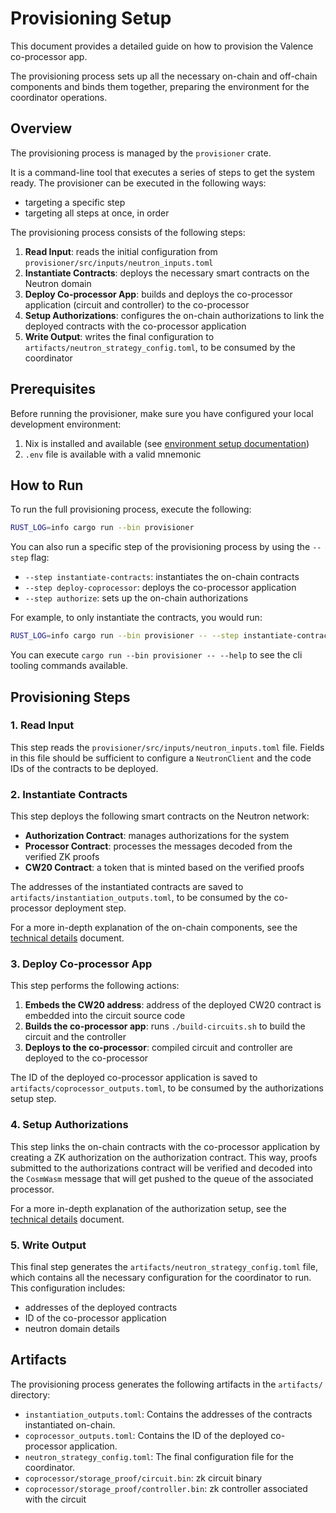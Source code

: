 # Provisioning Setup

This document provides a detailed guide on how to provision the Valence co-processor app.

The provisioning process sets up all the necessary on-chain and off-chain components
and binds them together, preparing the environment for the coordinator operations.

## Overview

The provisioning process is managed by the `provisioner` crate.

It is a command-line tool that executes a series of steps to get the system ready.
The provisioner can be executed in the following ways:

- targeting a specific step
- targeting all steps at once, in order

The provisioning process consists of the following steps:

1. **Read Input**: reads the initial configuration from `provisioner/src/inputs/neutron_inputs.toml`
2. **Instantiate Contracts**: deploys the necessary smart contracts on the Neutron domain
3. **Deploy Co-processor App**: builds and deploys the co-processor application (circuit and controller) to the co-processor
4. **Setup Authorizations**: configures the on-chain authorizations to link the deployed contracts with the co-processor application
5. **Write Output**: writes the final configuration to `artifacts/neutron_strategy_config.toml`, to be consumed by the coordinator

## Prerequisites

Before running the provisioner, make sure you have configured your local development environment:

1. Nix is installed and available (see [environment setup documentation](./environment.md))
2. `.env` file is available with a valid mnemonic

## How to Run

To run the full provisioning process, execute the following:

```sh
RUST_LOG=info cargo run --bin provisioner
```

You can also run a specific step of the provisioning process by using the `--step` flag:

- `--step instantiate-contracts`: instantiates the on-chain contracts
- `--step deploy-coprocessor`: deploys the co-processor application
- `--step authorize`: sets up the on-chain authorizations

For example, to only instantiate the contracts, you would run:

```sh
RUST_LOG=info cargo run --bin provisioner -- --step instantiate-contracts
```

You can execute `cargo run --bin provisioner -- --help` to see the cli tooling commands available.

## Provisioning Steps

### 1. Read Input

This step reads the `provisioner/src/inputs/neutron_inputs.toml` file.
Fields in this file should be sufficient to configure a `NeutronClient` and
the code IDs of the contracts to be deployed.

### 2. Instantiate Contracts

This step deploys the following smart contracts on the Neutron network:

- **Authorization Contract**: manages authorizations for the system
- **Processor Contract**: processes the messages decoded from the verified ZK proofs
- **CW20 Contract**: a token that is minted based on the verified proofs

The addresses of the instantiated contracts are saved to `artifacts/instantiation_outputs.toml`,
to be consumed by the co-processor deployment step.

For a more in-depth explanation of the on-chain components, see the [technical details](./technical_details.md) document.

### 3. Deploy Co-processor App

This step performs the following actions:

1. **Embeds the CW20 address**: address of the deployed CW20 contract is embedded into the circuit source code
2. **Builds the co-processor app**: runs `./build-circuits.sh` to build the circuit and the controller
3. **Deploys to the co-processor**: compiled circuit and controller are deployed to the co-processor

The ID of the deployed co-processor application is saved to `artifacts/coprocessor_outputs.toml`,
to be consumed by the authorizations setup step.

### 4. Setup Authorizations

This step links the on-chain contracts with the co-processor application by creating a ZK authorization on the authorization contract.
This way, proofs submitted to the authorizations contract will be verified and decoded into the `CosmWasm` message
that will get pushed to the queue of the associated processor.

For a more in-depth explanation of the authorization setup, see the [technical details](./technical_details.md) document.

### 5. Write Output

This final step generates the `artifacts/neutron_strategy_config.toml` file, which contains all the necessary configuration for the coordinator to run. This configuration includes:

- addresses of the deployed contracts
- ID of the co-processor application
- neutron domain details

## Artifacts

The provisioning process generates the following artifacts in the `artifacts/` directory:

- `instantiation_outputs.toml`: Contains the addresses of the contracts instantiated on-chain.
- `coprocessor_outputs.toml`: Contains the ID of the deployed co-processor application.
- `neutron_strategy_config.toml`: The final configuration file for the coordinator.
- `coprocessor/storage_proof/circuit.bin`: zk circuit binary
- `coprocessor/storage_proof/controller.bin`: zk controller associated with the circuit
